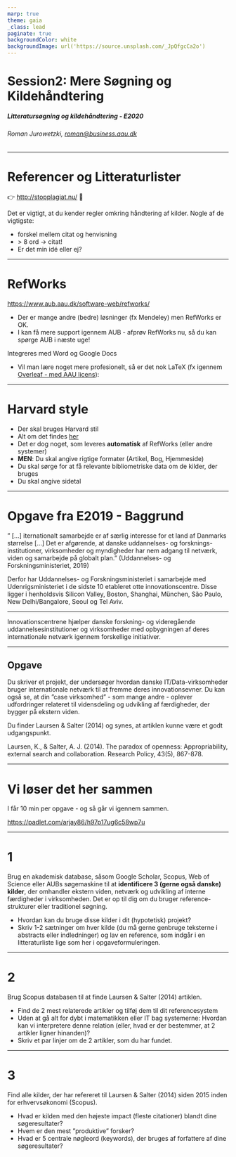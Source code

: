 ```yaml
---
marp: true
theme: gaia
_class: lead
paginate: true
backgroundColor: white
backgroundImage: url('https://source.unsplash.com/_JpQfgcCa2o')
---
```


<!-- paginate: false -->

# Session2: Mere Søgning og Kildehåndtering
##### Litteratursøgning og kildehåndtering - E2020
###### Roman Jurowetzki, roman@business.aau.dk

---

<!-- #_color: white -->

# Referencer og Litteraturlister

👉 http://stopplagiat.nu/ 📝

Det er vigtigt, at du kender regler omkring håndtering af kilder. Nogle af de vigtigste:

- forskel mellem citat og henvisning
-  \> 8 ord $\rightarrow$ citat!
- Er det min idé eller ej?

---

# RefWorks

https://www.aub.aau.dk/software-web/refworks/

- Der er mange andre (bedre) løsninger (fx Mendeley) men RefWorks er OK. 
- I kan få mere support igennem AUB - afprøv RefWorks nu, så du kan spørge AUB i næste uge!

Integreres med Word og Google Docs
- Vil man lære noget mere profesionelt, så er det nok LaTeX (fx igennem [Overleaf - med AAU licens](https://www.overleaf.com/latex/templates/aalborg-university-aau-report-template/ckfhtmfkpjvv)): 

---

# Harvard style

- Der skal bruges Harvard stil
- Alt om det findes [her](https://library.aru.ac.uk/referencing/harvard.htm)
- Det er dog noget, som leveres **automatisk** af RefWorks (eller andre systemer)
- **MEN**: Du skal angive rigtige formater (Artikel, Bog, Hjemmeside)
- Du skal sørge for at få relevante bibliometriske data om de kilder, der bruges
- Du skal angive sidetal
---

# Opgave fra E2019 - Baggrund

” […] iternationalt samarbejde er af særlig interesse for et land af Danmarks størrelse […]  Det er afgørende, at danske uddannelses- og forsknings-institutioner, virksomheder og myndigheder har nem adgang til netværk, viden og samarbejde på globalt plan.”  (Uddannelses- og Forskningsministeriet, 2019)

Derfor har Uddannelses- og Forskningsministeriet i samarbejde med Udenrigsministeriet i de sidste 10 etableret otte innovationscentre. Disse ligger i henholdsvis Silicon Valley, Boston, Shanghai, München, São Paulo, New Delhi/Bangalore, Seoul og Tel Aviv.

---


Innovationscentrene hjælper danske forskning- og videregående uddannelsesinstitutioner og virksomheder med opbygningen af deres internationale netværk igennem forskellige initiativer.

---

## Opgave

Du skriver et projekt, der undersøger hvordan danske IT/Data-virksomheder bruger internationale netværk til at fremme deres innovationsevner. Du kan også se, at din ”case virksomhed” - som mange andre - oplever udfordringer relateret til vidensdeling og udvikling af færdigheder, der bygger på ekstern viden. 

Du finder Laursen & Salter (2014) og synes, at artiklen kunne være et godt udgangspunkt.

Laursen, K., & Salter, A. J. (2014). The paradox of openness: Appropriability, external search and collaboration. Research Policy, 43(5), 867-878. 

---
# Vi løser det her sammen

I får 10 min per opgave - og så går vi igennem sammen.

https://padlet.com/arjay86/h97p17ug6c58wp7u



---


# 1 
Brug en akademisk database, såsom Google Scholar, Scopus, Web of Science eller AUBs søgemaskine til at **identificere 3 (gerne også danske) kilder**, der omhandler ekstern viden, netværk og udvikling af interne færdigheder i virksomheden. Det er op til dig om du bruger reference-strukturer eller traditionel søgning.

-	Hvordan kan du bruge disse kilder i dit (hypotetisk) projekt? 
- Skriv 1-2 sætninger om hver kilde (du må gerne genbruge teksterne i abstracts eller indledninger) og lav en reference, som indgår i en litteraturliste lige som her i opgaveformuleringen.

---

# 2

Brug Scopus databasen til at finde Laursen & Salter (2014) artiklen. 

- Find de 2 mest relaterede artikler og tilføj dem til dit referencesystem
- Uden at gå alt for dybt i matematikken eller IT bag systemerne: Hvordan kan vi interpretere denne relation (eller, hvad er der bestemmer, at 2 artikler ligner hinanden)?
- Skriv et par linjer om de 2 artikler, som du har fundet.

---
# 3

Find alle kilder, der har refereret til Laursen & Salter (2014) siden 2015 inden for erhvervsøkonomi (Scopus). 

- Hvad er kilden med den højeste impact (fleste citationer) blandt dine søgeresultater?
- Hvem er den mest ”produktive” forsker?
- Hvad er 5 centrale nøgleord (keywords), der bruges af forfattere af dine søgeresultater?
